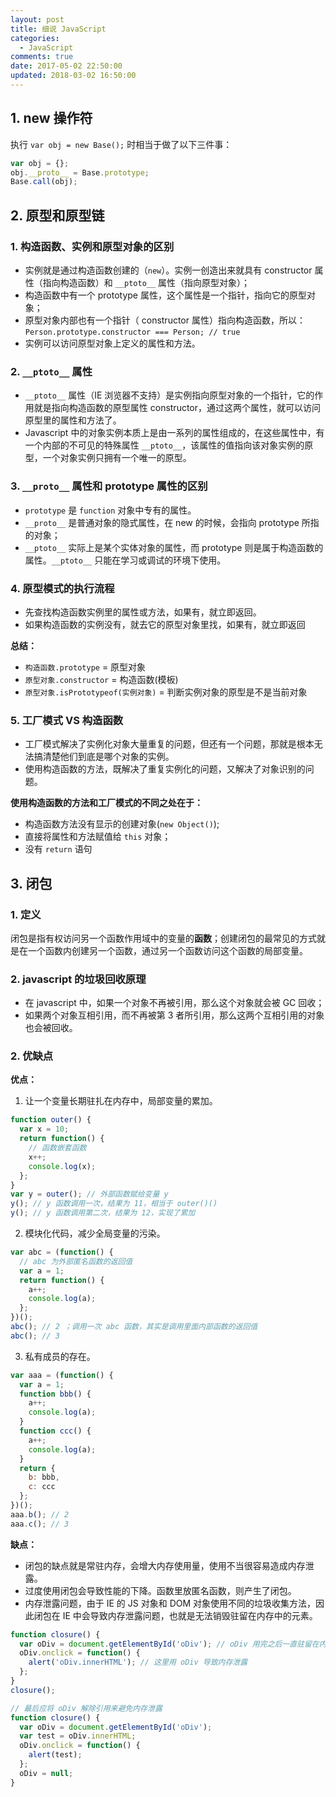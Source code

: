 ```yaml
---
layout: post
title: 细说 JavaScript
categories:
  - JavaScript
comments: true
date: 2017-05-02 22:50:00
updated: 2018-03-02 16:50:00
---
```


## 1. new 操作符

执行 `var obj = new Base();` 时相当于做了以下三件事：

```javascript
var obj = {};
obj.__proto__ = Base.prototype;
Base.call(obj);
```

<!-- more -->

## 2. 原型和原型链

### 1. 构造函数、实例和原型对象的区别

* 实例就是通过构造函数创建的（`new`）。实例一创造出来就具有 constructor 属性（指向构造函数）和 `__ptoto__` 属性（指向原型对象）；
* 构造函数中有一个 prototype 属性，这个属性是一个指针，指向它的原型对象；
* 原型对象内部也有一个指针（ constructor 属性）指向构造函数，所以：`Person.prototype.constructor === Person; // true`
* 实例可以访问原型对象上定义的属性和方法。

### 2. `__ptoto__` 属性

* `__ptoto__` 属性（IE 浏览器不支持）是实例指向原型对象的一个指针，它的作用就是指向构造函数的原型属性 constructor，通过这两个属性，就可以访问原型里的属性和方法了。
* Javascript 中的对象实例本质上是由一系列的属性组成的，在这些属性中，有一个内部的不可见的特殊属性 `__ptoto__`，该属性的值指向该对象实例的原型，一个对象实例只拥有一个唯一的原型。

### 3. `__proto__` 属性和 prototype 属性的区别

* `prototype` 是 `function` 对象中专有的属性。
* `__proto__` 是普通对象的隐式属性，在 new 的时候，会指向 prototype 所指的对象；
* `__ptoto__` 实际上是某个实体对象的属性，而 prototype 则是属于构造函数的属性。`__ptoto__` 只能在学习或调试的环境下使用。

### 4. 原型模式的执行流程

* 先查找构造函数实例里的属性或方法，如果有，就立即返回。
* 如果构造函数的实例没有，就去它的原型对象里找，如果有，就立即返回

**总结：**

* `构造函数.prototype` = 原型对象
* `原型对象.constructor` = 构造函数(模板)
* `原型对象.isPrototypeof(实例对象)` = 判断实例对象的原型是不是当前对象

### 5. 工厂模式 VS 构造函数

* 工厂模式解决了实例化对象大量重复的问题，但还有一个问题，那就是根本无法搞清楚他们到底是哪个对象的实例。
* 使用构造函数的方法，既解决了重复实例化的问题，又解决了对象识别的问题。

**使用构造函数的方法和工厂模式的不同之处在于：**

* 构造函数方法没有显示的创建对象(`new Object()`);
* 直接将属性和方法赋值给 `this` 对象；
* 没有 `return` 语句

## 3. 闭包

### 1. 定义

闭包是指有权访问另一个函数作用域中的变量的**函数**；创建闭包的最常见的方式就是在一个函数内创建另一个函数，通过另一个函数访问这个函数的局部变量。

### 2. javascript 的垃圾回收原理

* 在 javascript 中，如果一个对象不再被引用，那么这个对象就会被 GC 回收；
* 如果两个对象互相引用，而不再被第 3 者所引用，那么这两个互相引用的对象也会被回收。

### 2. 优缺点

**优点：**

1.  让一个变量长期驻扎在内存中，局部变量的累加。

```javascript
function outer() {
  var x = 10;
  return function() {
    // 函数嵌套函数
    x++;
    console.log(x);
  };
}
var y = outer(); // 外部函数赋给变量 y
y(); // y 函数调用一次，结果为 11，相当于 outer()()
y(); // y 函数调用第二次，结果为 12，实现了累加
```

2.  模块化代码，减少全局变量的污染。

```javascript
var abc = (function() {
  // abc 为外部匿名函数的返回值
  var a = 1;
  return function() {
    a++;
    console.log(a);
  };
})();
abc(); // 2 ；调用一次 abc 函数，其实是调用里面内部函数的返回值
abc(); // 3
```

3.  私有成员的存在。

```javascript
var aaa = (function() {
  var a = 1;
  function bbb() {
    a++;
    console.log(a);
  }
  function ccc() {
    a++;
    console.log(a);
  }
  return {
    b: bbb,
    c: ccc
  };
})();
aaa.b(); // 2
aaa.c(); // 3
```

**缺点：**

* 闭包的缺点就是常驻内存，会增大内存使用量，使用不当很容易造成内存泄露。
* 过度使用闭包会导致性能的下降。函数里放匿名函数，则产生了闭包。
* 内存泄露问题，由于 IE 的 JS 对象和 DOM 对象使用不同的垃圾收集方法，因此闭包在 IE 中会导致内存泄露问题，也就是无法销毁驻留在内存中的元素。

```javascript
function closure() {
  var oDiv = document.getElementById('oDiv'); // oDiv 用完之后一直驻留在内存中
  oDiv.onclick = function() {
    alert('oDiv.innerHTML'); // 这里用 oDiv 导致内存泄露
  };
}
closure();

// 最后应将 oDiv 解除引用来避免内存泄露
function closure() {
  var oDiv = document.getElementById('oDiv');
  var test = oDiv.innerHTML;
  oDiv.onclick = function() {
    alert(test);
  };
  oDiv = null;
}
```
